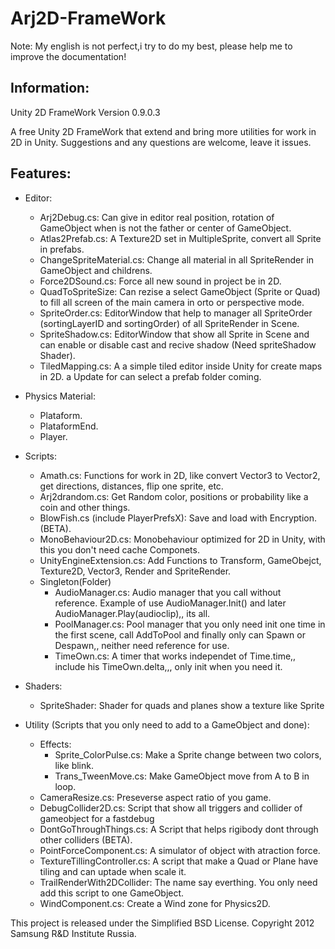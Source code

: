 Arj2D-FrameWork
===============

Note:
My english is not perfect,i try to do my best, please help me to improve the documentation!

Information:
-----
Unity 2D FrameWork Version 0.9.0.3

A free Unity 2D FrameWork that extend and bring more utilities for work in 2D in Unity.
Suggestions and any questions are welcome, leave it issues.

**Features:**
---------
* Editor:
  - Arj2Debug.cs: Can give in editor real position, rotation of GameObject when is not the father or center of GameObject.
  - Atlas2Prefab.cs: A Texture2D set in MultipleSprite, convert all Sprite in prefabs.
  - ChangeSpriteMaterial.cs: Change all material in all SpriteRender in GameObject and childrens.
  - Force2DSound.cs: Force all new sound in project be in 2D.
  - QuadToSpriteSize: Can rezise a select GameObject (Sprite or Quad) to fill all screen of the main camera in orto or perspective mode.
  - SpriteOrder.cs: EditorWindow that help to manager all SpriteOrder (sortingLayerID and sortingOrder) of all SpriteRender in Scene.
  - SpriteShadow.cs: EditorWindow that show all Sprite in Scene and can enable or disable cast and recive shadow (Need spriteShadow Shader).
  - TiledMapping.cs: A a simple tiled editor inside Unity for create maps in 2D. a Update for can select a prefab folder coming.
  
* Physics Material:
  - Plataform.
  - PlataformEnd.
  - Player.
  
* Scripts:
  - Amath.cs: Functions for work in 2D, like convert Vector3 to Vector2, get directions, distances, flip one sprite, etc.
  - Arj2drandom.cs: Get Random color, positions or probability like a coin and other things.
  - BlowFish.cs (include PlayerPrefsX): Save and load with Encryption. (BETA).
  - MonoBehaviour2D.cs: Monobehaviour optimized for 2D in Unity, with this you don't need cache Componets.
  - UnityEngineExtension.cs: Add Functions to Transform, GameObejct, Texture2D, Vector3, Render and SpriteRender.
  - Singleton(Folder)
    - AudioManager.cs: Audio manager that you call without reference. Example of use AudioManager.Init() and later AudioManager.Play(audioclip),, its all.
    - PoolManager.cs: Pool manager that you only need init one time in the first scene, call AddToPool and finally only can Spawn or Despawn,, neither need reference for use.
    - TimeOwn.cs: A timer that works independet of Time.time,, include his TimeOwn.delta,,, only init when you need it.

* Shaders:
  - SpriteShader: Shader for quads and planes show a texture like Sprite
  
* Utility (Scripts that you only need to add to a GameObject and done):
  - Effects:
    - Sprite_ColorPulse.cs: Make a Sprite change between two colors, like blink.
    - Trans_TweenMove.cs: Make GameObject move from A to B in loop.
  - CameraResize.cs: Preseverse aspect ratio of you game.
  - DebugCollider2D.cs: Script that show all triggers and collider of gameobject for a fastdebug
  - DontGoThroughThings.cs: A Script that helps rigibody dont through other colliders (BETA).
  - PointForceComponent.cs: A simulator of object with atraction force.
  - TextureTillingController.cs: A script that make a Quad or Plane have tiling and can uptade when scale it.
  - TrailRenderWith2DCollider: The name say everthing. You only need add this script to one GameObject.
  - WindComponent.cs: Create a Wind zone for Physics2D.
  
  
This project is released under the Simplified BSD License. Copyright 2012 Samsung R&D Institute Russia.
